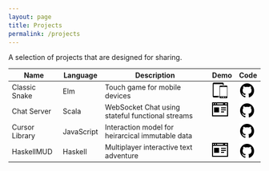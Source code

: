 ```yaml
---
layout: page
title: Projects
permalink: /projects
---
```


A selection of projects that are designed for sharing.

| Name                   | Language   | Description                                      | Demo                                      | Code                              |
|------------------------|------------|--------------------------------------------------|-------------------------------------------|-----------------------------------|
| Classic Snake          | Elm        | Touch game for mobile devices                    | [![Mobile][icon-mobile]][snake]           | [![Code][icon-code]][repo-snake]  |
| Chat Server            | Scala      | WebSocket Chat using stateful functional streams | [![Browser][icon-browser]][chat]          | [![Code][icon-code]][repo-chat]   |
| Cursor Library         | JavaScript | Interaction model for heirarcical immutable data |                                           | [![Code][icon-code]][repo-cursor] |
| HaskellMUD             | Haskell    | Multiplayer interactive text adventure           | [![Browser][icon-browser]][mud]           | [![Code][icon-code]][repo-mud]    |

[snake]: /snake/
[chat]: /chat
[mud]: /mud/
[repo-snake]: https://github.com/MartinSnyder/elm-snake
[repo-chat]: https://github.com/MartinSnyder/http4s-chatserver
[repo-cursor]: https://github.com/MartinSnyder/seamless-immutable-cursor
[repo-mud]: https://github.com/MartinSnyder/haskell-mud
[icon-browser]: /asset/icon/browser.png
[icon-mobile]: /asset/icon/mobile.png
[icon-code]: /asset/icon/github.png

